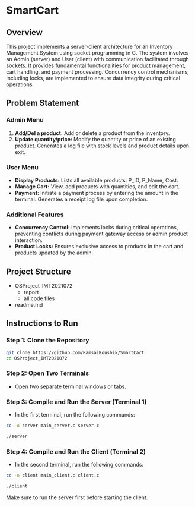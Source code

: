 # SmartCart

## Overview

This project implements a server-client architecture for an Inventory Management System using socket programming in C. The system involves an Admin (server) and User (client) with communication facilitated through sockets. It provides fundamental functionalities for product management, cart handling, and payment processing. Concurrency control mechanisms, including locks, are implemented to ensure data integrity during critical operations.

## Problem Statement

### Admin Menu

1. **Add/Del a product:** Add or delete a product from the inventory.
2. **Update quantity/price:** Modify the quantity or price of an existing product. Generates a log file with stock levels and product details upon exit.

### User Menu

- **Display Products:** Lists all available products: P_ID, P_Name, Cost.
- **Manage Cart:** View, add products with quantities, and edit the cart.
- **Payment:** Initiate a payment process by entering the amount in the terminal. Generates a receipt log file upon completion.

### Additional Features

- **Concurrency Control:** Implements locks during critical operations, preventing conflicts during payment gateway access or admin product interaction.
- **Product Locks:** Ensures exclusive access to products in the cart and products updated by the admin.

## Project Structure
- OSProject_IMT2021072
  - report
  - all code files
- readme.md



## Instructions to Run

### Step 1: Clone the Repository
```bash
git clone https://github.com/RamsaiKoushik/SmartCart
cd OSProject_IMT2021072
```

### Step 2: Open Two Terminals
- Open two separate terminal windows or tabs.

### Step 3: Compile and Run the Server (Terminal 1)
- In the first terminal, run the following commands:

```bash
cc -o server main_server.c server.c
```

```bash
./server
```

### Step 4: Compile and Run the Client (Terminal 2)

- In the second terminal, run the following commands:

```bash
cc -o client main_client.c client.c
```
```bash
./client
```

Make sure to run the server first before starting the client.


